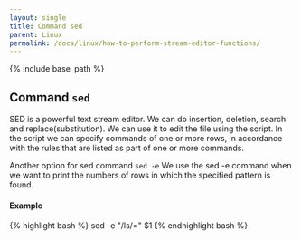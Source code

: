 ```yaml
---
layout: single
title: Command sed
parent: Linux
permalink: /docs/linux/how-to-perform-stream-editor-functions/
---
```


{% include base_path %}


## Command ```sed```
SED is a powerful text stream editor.
We can do insertion, deletion, search and replace(substitution).
We can use it to edit the file using the script.
In the script we can specify commands of one or more rows, in accordance with the rules that are listed as part of one or more commands.

Another option for sed command ```sed -e```
We use the sed -e command when we want to print the numbers of rows in which the specified pattern is found.

#### Example
{% highlight bash %}
sed -e "/ls/=" $1
{% endhighlight bash %}

